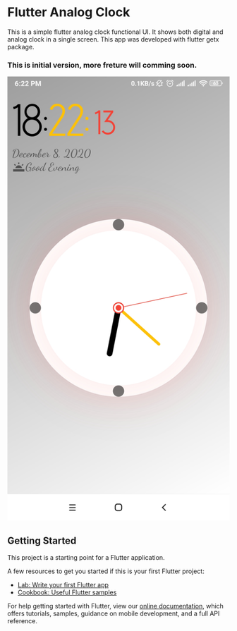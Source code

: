 # Flutter Analog Clock

This is a simple flutter analog clock functional UI. It shows both digital and analog clock in a single screen. This app was developed with flutter getx package.
### This is initial version, more freture will comming soon.

<p align="center">
  <img src="clock.png" alt="flutter analog clock" title="Screenshot">
</p>


## Getting Started

This project is a starting point for a Flutter application.

A few resources to get you started if this is your first Flutter project:

- [Lab: Write your first Flutter app](https://flutter.dev/docs/get-started/codelab)
- [Cookbook: Useful Flutter samples](https://flutter.dev/docs/cookbook)

For help getting started with Flutter, view our
[online documentation](https://flutter.dev/docs), which offers tutorials,
samples, guidance on mobile development, and a full API reference.
